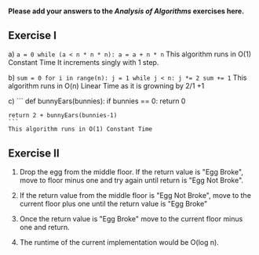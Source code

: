 #### Please add your answers to the ***Analysis of  Algorithms*** exercises here.

## Exercise I

a) ``` a = 0
        while (a < n * n * n):
        a = a + n * n
        ```
        This algorithm runs in O(1) Constant Time
        It increments singly with 1 step. 


b) ``` sum = 0
    for i in range(n):
      j = 1
      while j < n:
        j *= 2 sum += 1
        ```
        This algorithm runs in O(n) Linear Time
        as it is growning by 2/1 +1


c) ``` def bunnyEars(bunnies):
      if bunnies == 0:
        return 0

    return 2 + bunnyEars(bunnies-1)
    ```
    This algorithm runs in O(1) Constant Time
## Exercise II


1. Drop the egg from the middle floor. If the return value is "Egg Broke", move to floor minus one and try again until return is "Egg Not Broke".

2. If the return value from the middle floor is "Egg Not Broke", move to the current floor plus one until the return value is "Egg Broke"

3. Once the return value is "Egg Broke" move to the current floor minus one and return.

4. The runtime of the current implementation would be O(log n).

